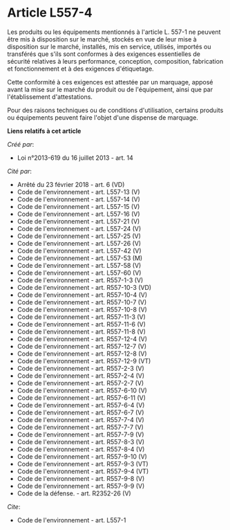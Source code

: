 # Article L557-4

Les produits ou les équipements mentionnés à l'article L. 557-1 ne peuvent être mis à disposition sur le marché, stockés en
vue de leur mise à disposition sur le marché, installés, mis en service, utilisés, importés ou transférés que s'ils sont
conformes à des exigences essentielles de sécurité relatives à leurs performance, conception, composition, fabrication et
fonctionnement et à des exigences d'étiquetage.

Cette conformité à ces exigences est attestée par un marquage, apposé avant la mise sur le marché du produit ou de
l'équipement, ainsi que par l'établissement d'attestations.

Pour des raisons techniques ou de conditions d'utilisation, certains produits ou équipements peuvent faire l'objet d'une
dispense de marquage.

**Liens relatifs à cet article**

_Créé par_:

  - Loi n°2013-619 du 16 juillet 2013 - art. 14

_Cité par_:

  - Arrêté du 23 février 2018 - art. 6 (VD)
  - Code de l'environnement - art. L557-13 (V)
  - Code de l'environnement - art. L557-14 (V)
  - Code de l'environnement - art. L557-15 (V)
  - Code de l'environnement - art. L557-16 (V)
  - Code de l'environnement - art. L557-21 (V)
  - Code de l'environnement - art. L557-24 (V)
  - Code de l'environnement - art. L557-25 (V)
  - Code de l'environnement - art. L557-26 (V)
  - Code de l'environnement - art. L557-42 (V)
  - Code de l'environnement - art. L557-53 (M)
  - Code de l'environnement - art. L557-58 (V)
  - Code de l'environnement - art. L557-60 (V)
  - Code de l'environnement - art. R557-1-3 (V)
  - Code de l'environnement - art. R557-10-3 (VD)
  - Code de l'environnement - art. R557-10-4 (V)
  - Code de l'environnement - art. R557-10-7 (V)
  - Code de l'environnement - art. R557-10-8 (V)
  - Code de l'environnement - art. R557-11-3 (V)
  - Code de l'environnement - art. R557-11-6 (V)
  - Code de l'environnement - art. R557-11-8 (V)
  - Code de l'environnement - art. R557-12-4 (V)
  - Code de l'environnement - art. R557-12-7 (V)
  - Code de l'environnement - art. R557-12-8 (V)
  - Code de l'environnement - art. R557-12-9 (VT)
  - Code de l'environnement - art. R557-2-3 (V)
  - Code de l'environnement - art. R557-2-4 (V)
  - Code de l'environnement - art. R557-2-7 (V)
  - Code de l'environnement - art. R557-6-10 (V)
  - Code de l'environnement - art. R557-6-11 (V)
  - Code de l'environnement - art. R557-6-4 (V)
  - Code de l'environnement - art. R557-6-7 (V)
  - Code de l'environnement - art. R557-7-4 (V)
  - Code de l'environnement - art. R557-7-7 (V)
  - Code de l'environnement - art. R557-7-9 (V)
  - Code de l'environnement - art. R557-8-3 (V)
  - Code de l'environnement - art. R557-8-4 (V)
  - Code de l'environnement - art. R557-9-10 (V)
  - Code de l'environnement - art. R557-9-3 (VT)
  - Code de l'environnement - art. R557-9-4 (VT)
  - Code de l'environnement - art. R557-9-8 (V)
  - Code de l'environnement - art. R557-9-9 (V)
  - Code de la défense. - art. R2352-26 (V)

_Cite_:

  - Code de l'environnement - art. L557-1
